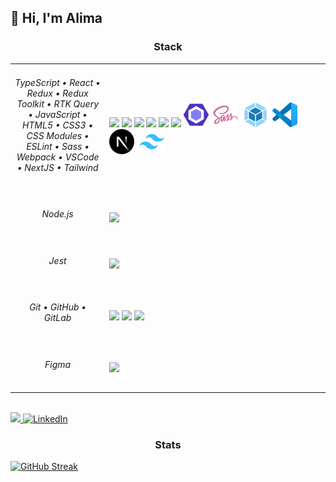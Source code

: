 <h2>👋 Hi, I'm Alima </h1>

<h3 align="center">Stack</h3>

<table>
<tbody>
<tr>
<td align="center" width="30%">
<h6>TypeScript • React • Redux • Redux Toolkit • RTK Query • JavaScript • HTML5 • CSS3 • CSS Modules • ESLint • Sass • Webpack • VSCode • NextJS • Tailwind</h6>
</td>
<td>
<img src="https://user-images.githubusercontent.com/65166970/204084623-b5583821-48f0-466a-bb20-bf9ed003183a.svg" height="40px"/>
<img src="https://user-images.githubusercontent.com/65166970/204084630-ed107114-df29-45bd-9f37-1d39a5a70925.svg" height="40px"/>
<img src="https://user-images.githubusercontent.com/65166970/204084634-58f8c2d2-fa0a-4046-a625-29521daac9d8.svg" height="40px"/>
<img src="https://user-images.githubusercontent.com/65166970/204084636-c680546c-edeb-4cbe-9ba3-bc00a5853c8c.svg" height="40px"/>
<img src="https://user-images.githubusercontent.com/65166970/204084640-fc0dc408-4594-4a9d-8b2d-7f864a0a7c39.svg" height="40px"/>
<img src="https://user-images.githubusercontent.com/65166970/204084645-ec69de45-81d0-4ef8-9a4c-84c69f89ab2a.svg" height="40px"/>
<img src="https://github.com/devicons/devicon/blob/master/icons/eslint/eslint-original.svg" height="40"/>&nbsp;
<img src="https://github.com/devicons/devicon/blob/master/icons/sass/sass-original.svg" height="40"/>&nbsp;
<img src="https://github.com/devicons/devicon/blob/master/icons/webpack/webpack-original.svg" height="40"/>&nbsp;
<img src="https://github.com/devicons/devicon/blob/master/icons/vscode/vscode-original.svg" height="40"/>&nbsp;
<img src="https://github.com/devicons/devicon/blob/master/icons/nextjs/nextjs-original.svg" height="40"/>&nbsp;
<img src="https://github.com/devicons/devicon/blob/master/icons/tailwindcss/tailwindcss-original.svg" height="40"/>&nbsp;
</td>
</tr>
<tr>
<td align="center">
<h6>Node.js</h6>
</td>
<td>
<img src="https://user-images.githubusercontent.com/65166970/204084653-700bb90a-fbdb-4708-9a36-49a0164b2bce.svg" height="40px"/>
</td>
</tr>
<tr>
<td align="center">
<h6>Jest</h6>
</td>
<td>
<img src="https://user-images.githubusercontent.com/65166970/204084651-5bcc305b-287a-4880-89e4-f9a671b3f67a.svg" height="40px"/>
</td>
</tr>
<tr>
<td align="center">
<h6>Git • GitHub • GitLab</h6>
</td>
<td>
<img src="https://user-images.githubusercontent.com/65166970/204084684-c76c19ad-0651-4744-81a9-6bbd6521f497.svg" height="40px"/>
<img src="https://user-images.githubusercontent.com/65166970/204084686-ce87d896-9d70-468d-8451-aba59f9d2559.svg" height="40px"/>
<img src="![image](https://user-images.githubusercontent.com/***.png)" height="40px"/
</td>
</tr>
<tr>
<td align="center">
<h6>Figma</h6>
</td>
<td>
<img src="https://user-images.githubusercontent.com/65166970/204084679-72f55863-9313-4a5a-a64b-e61cfb253b79.svg" height="40px"/>
</td>
</tr>
</tbody>
</table>

<br>
<a href="https://www.codewars.com/users/alima_987" title="Open account at Codewars">
<img src="https://www.codewars.com/users/alima_987/badges/small" height="25px"/>
</a>
<a href="https://www.linkedin.com/in/alima-bassanova-a36147296/">
<img src="https://img.shields.io/badge/LinkedIn-blue?style=for-the-badge&logo=linkedin&logoColor=white" alt="LinkedIn"/>
</a>
<h3 align="center">Stats</h3>


[![GitHub Streak](http://github-readme-streak-stats.herokuapp.com?user=alima987&theme=dark&background=000000)](https://git.io/streak-stats)


<!--
**alima987/alima987** is a ✨ _special_ ✨ repository because its `README.md` (this file) appears on your GitHub profile.

Here are some ideas to get you started:

- 🔭 I’m currently working on ...
- 🌱 I’m currently learning ...
- 👯 I’m looking to collaborate on ...
- 🤔 I’m looking for help with ...
- 💬 Ask me about ...
- 📫 How to reach me: ...
- 😄 Pronouns: ...
- ⚡ Fun fact: ...
-->
